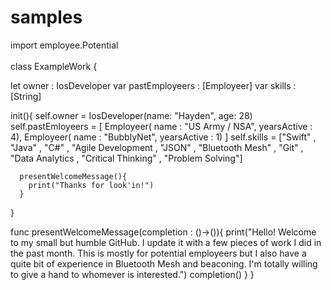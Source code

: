 # samples

import employee.Potential  
<br />
class ExampleWork {  
  
  let owner          : IosDeveloper
  var pastEmployeers : [Employeer] 
  var skills         : [String]
  
  init(){
    self.owner = IosDeveloper(name: "Hayden", age: 28)
    self.pastEmloyeers = [
      Employeer( name : "US Army / NSA", yearsActive : 4),
      Employeer( name : "BubblyNet", yearsActive : 1)
    ]
    self.skills = ["Swift"
      , "Java"
      , "C#"
      , "Agile Development
      , "JSON"
      , "Bluetooth Mesh"
      , "Git"
      , "Data Analytics
      , "Critical Thinking"
      , "Problem Solving"]
      
      presentWelcomeMessage(){
        print("Thanks for look'in!")
      }
  }
  
  
  func presentWelcomeMessage(completion : ()->()){
    print("Hello! Welcome to my small but humble GitHub. I update it with a few pieces of work I did in the past    month. This is mostly for potential employeers but I also have a quite bit of experience in Bluetooth Mesh and beaconing. I'm totally willing to give a hand to whomever is interested.")
    completion()
  }
}
